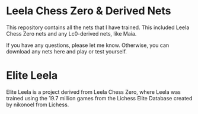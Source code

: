 # Leela Chess Zero & Derived Nets
This repository contains all the nets that I have trained. This included Leela Chess Zero nets and any Lc0-derived nets, like Maia. 

If you have any questions, please let me know. Otherwise, you can download any nets here and play or test yourself.


# Elite Leela
Elite Leela is a project derived from Leela Chess Zero, where Leela was trained using the 19.7 million games from the Lichess Elite Database created by nikonoel from Lichess.

